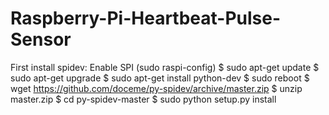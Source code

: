 # Raspberry-Pi-Heartbeat-Pulse-Sensor
 First install spidev:
 Enable SPI (sudo raspi-config)
 $ sudo apt-get update
 $ sudo apt-get upgrade
 $ sudo apt-get install python-dev
 $ sudo reboot
 $ wget https://github.com/doceme/py-spidev/archive/master.zip
 $ unzip master.zip
 $ cd py-spidev-master
 $ sudo python setup.py install
